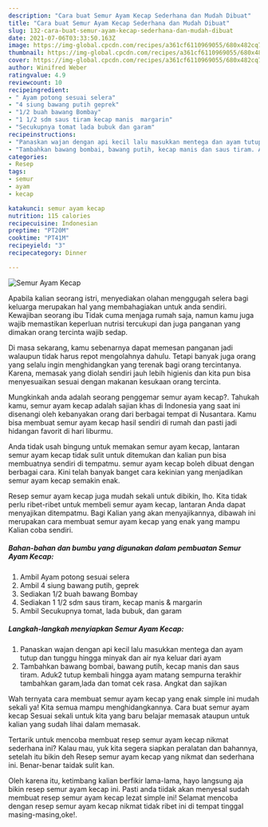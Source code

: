```yaml
---
description: "Cara buat Semur Ayam Kecap Sederhana dan Mudah Dibuat"
title: "Cara buat Semur Ayam Kecap Sederhana dan Mudah Dibuat"
slug: 132-cara-buat-semur-ayam-kecap-sederhana-dan-mudah-dibuat
date: 2021-07-06T03:33:50.163Z
image: https://img-global.cpcdn.com/recipes/a361cf6110969055/680x482cq70/semur-ayam-kecap-foto-resep-utama.jpg
thumbnail: https://img-global.cpcdn.com/recipes/a361cf6110969055/680x482cq70/semur-ayam-kecap-foto-resep-utama.jpg
cover: https://img-global.cpcdn.com/recipes/a361cf6110969055/680x482cq70/semur-ayam-kecap-foto-resep-utama.jpg
author: Winifred Weber
ratingvalue: 4.9
reviewcount: 10
recipeingredient:
- " Ayam potong sesuai selera"
- "4 siung bawang putih geprek"
- "1/2 buah bawang Bombay"
- "1 1/2 sdm saus tiram kecap manis  margarin"
- "Secukupnya tomat lada bubuk dan garam"
recipeinstructions:
- "Panaskan wajan dengan api kecil lalu masukkan mentega dan ayam tutup dan tunggu hingga minyak dan air nya keluar dari ayam"
- "Tambahkan bawang bombai, bawang putih, kecap manis dan saus tiram. Aduk2 tutup kembali hingga ayam matang sempurna terakhir tambahkan garam,lada dan tomat cek rasa. Angkat dan sajikan"
categories:
- Resep
tags:
- semur
- ayam
- kecap

katakunci: semur ayam kecap 
nutrition: 115 calories
recipecuisine: Indonesian
preptime: "PT20M"
cooktime: "PT41M"
recipeyield: "3"
recipecategory: Dinner

---
```



![Semur Ayam Kecap](https://img-global.cpcdn.com/recipes/a361cf6110969055/680x482cq70/semur-ayam-kecap-foto-resep-utama.jpg)

Apabila kalian seorang istri, menyediakan olahan menggugah selera bagi keluarga merupakan hal yang membahagiakan untuk anda sendiri. Kewajiban seorang ibu Tidak cuma menjaga rumah saja, namun kamu juga wajib memastikan keperluan nutrisi tercukupi dan juga panganan yang dimakan orang tercinta wajib sedap.

Di masa  sekarang, kamu sebenarnya dapat memesan panganan jadi walaupun tidak harus repot mengolahnya dahulu. Tetapi banyak juga orang yang selalu ingin menghidangkan yang terenak bagi orang tercintanya. Karena, memasak yang diolah sendiri jauh lebih higienis dan kita pun bisa menyesuaikan sesuai dengan makanan kesukaan orang tercinta. 



Mungkinkah anda adalah seorang penggemar semur ayam kecap?. Tahukah kamu, semur ayam kecap adalah sajian khas di Indonesia yang saat ini disenangi oleh kebanyakan orang dari berbagai tempat di Nusantara. Kamu bisa membuat semur ayam kecap hasil sendiri di rumah dan pasti jadi hidangan favorit di hari liburmu.

Anda tidak usah bingung untuk memakan semur ayam kecap, lantaran semur ayam kecap tidak sulit untuk ditemukan dan kalian pun bisa membuatnya sendiri di tempatmu. semur ayam kecap boleh dibuat dengan berbagai cara. Kini telah banyak banget cara kekinian yang menjadikan semur ayam kecap semakin enak.

Resep semur ayam kecap juga mudah sekali untuk dibikin, lho. Kita tidak perlu ribet-ribet untuk membeli semur ayam kecap, lantaran Anda dapat menyajikan ditempatmu. Bagi Kalian yang akan menyajikannya, dibawah ini merupakan cara membuat semur ayam kecap yang enak yang mampu Kalian coba sendiri.

<!--inarticleads1-->

##### Bahan-bahan dan bumbu yang digunakan dalam pembuatan Semur Ayam Kecap:

1. Ambil  Ayam potong sesuai selera
1. Ambil 4 siung bawang putih, geprek
1. Sediakan 1/2 buah bawang Bombay
1. Sediakan 1 1/2 sdm saus tiram, kecap manis &amp; margarin
1. Ambil Secukupnya tomat, lada bubuk, dan garam




<!--inarticleads2-->

##### Langkah-langkah menyiapkan Semur Ayam Kecap:

1. Panaskan wajan dengan api kecil lalu masukkan mentega dan ayam tutup dan tunggu hingga minyak dan air nya keluar dari ayam
1. Tambahkan bawang bombai, bawang putih, kecap manis dan saus tiram. Aduk2 tutup kembali hingga ayam matang sempurna terakhir tambahkan garam,lada dan tomat cek rasa. Angkat dan sajikan




Wah ternyata cara membuat semur ayam kecap yang enak simple ini mudah sekali ya! Kita semua mampu menghidangkannya. Cara buat semur ayam kecap Sesuai sekali untuk kita yang baru belajar memasak ataupun untuk kalian yang sudah lihai dalam memasak.

Tertarik untuk mencoba membuat resep semur ayam kecap nikmat sederhana ini? Kalau mau, yuk kita segera siapkan peralatan dan bahannya, setelah itu bikin deh Resep semur ayam kecap yang nikmat dan sederhana ini. Benar-benar taidak sulit kan. 

Oleh karena itu, ketimbang kalian berfikir lama-lama, hayo langsung aja bikin resep semur ayam kecap ini. Pasti anda tiidak akan menyesal sudah membuat resep semur ayam kecap lezat simple ini! Selamat mencoba dengan resep semur ayam kecap nikmat tidak ribet ini di tempat tinggal masing-masing,oke!.

